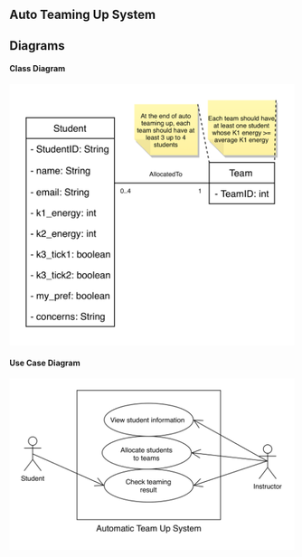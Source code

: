 ## Auto Teaming Up System

## Diagrams
#### Class Diagram
![ClassDiagram](attachment/UML.png)
#### Use Case Diagram
![UseCase](attachment/usecase.png)
